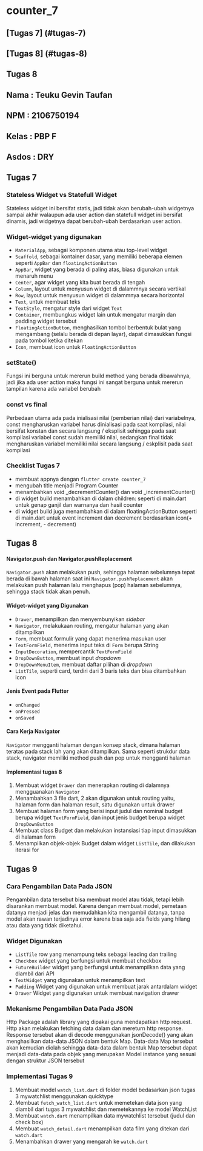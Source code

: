 # counter_7
## [Tugas 7] (#tugas-7)
## [Tugas 8] (#tugas-8)
## Tugas 8
## Nama  : Teuku Gevin Taufan
## NPM   : 2106750194
## Kelas : PBP F
## Asdos : DRY

## Tugas 7
### Stateless Widget vs Statefull Widget
Stateless widget ini bersifat statis, jadi tidak akan berubah-ubah widgetnya sampai akhir walaupun ada user action
dan statefull widget ini bersifat dinamis, jadi widgetnya dapat berubah-ubah berdasarkan user action.

### Widget-widget yang digunakan
- ```MaterialApp```, sebagai komponen utama atau top-level widget
- ```Scaffold```, sebagai kontainer dasar, yang memiliki beberapa elemen seperti ```AppBar``` dan ```floatingActionButton```
- ```AppBar```, widget yang berada di paling atas, biasa digunakan untuk menaruh menu
- ```Center```, agar widget yang kita buat berada di tengah
- ```Column```, layout untuk menyusun widget di dalammnya secara vertikal
- ```Row```, layout untuk menyusun widget di dalammnya secara horizontal
- ```Text```, untuk membuat teks
- ```TextStyle```, mengatur style dari widget ```Text```
- ```Container```, membungkus widget lain untuk mengatur margin dan padding widget tersebut
- ```FloatingActionButton```, menghasilkan tombol berbentuk bulat yang mengambang (selalu berada di depan layar), dapat dimasukkan fungsi pada tombol ketika ditekan
- ```Icon```, membuat icon untuk ```FloatingActionButton```

### setState()
Fungsi ini berguna untuk mererun build method yang berada dibawahnya, jadi jika ada user action maka fungsi ini sangat berguna untuk mererun tampilan karena ada variabel berubah

### const vs final
Perbedaan utama ada pada inialisasi nilai (pemberian nilai) dari variabelnya, const mengharuskan variabel harus dinialisasi 
pada saat kompilasi, nilai bersifat konstan dan secara langsung / eksplisit sehingga pada saat kompilasi variabel const 
sudah memiliki nilai, sedangkan final tidak mengharuskan variabel memiliki nilai secara langsung / eskplisit pada saat kompilasi

### Checklist Tugas 7
- membuat appnya dengan ```flutter create counter_7```
- mengubah title menjadi Program Counter 
- menambahkan void _decrementCounter() dan  void _incrementCounter()
- di widget build menambahkan di dalam children: <Widget> seperti di main.dart untuk genap ganjil dan warnanya dan hasil counter
- di widget build juga menambahkan di dalam floatingActionButton seperti di main.dart untuk event increment dan decrement berdasarkan icon(+ increment, - decrement)

## Tugas 8
#### Navigator.push dan Navigator.pushReplacement
```Navigator.push``` akan melakukan push, sehingga halaman sebelumnya tepat berada di bawah halaman saat ini
```Navigator.pushReplacement``` akan melakukan push halaman lalu menghapus (pop) halaman sebelumnya, sehingga stack tidak akan penuh.

#### Widget-widget yang Digunakan
-   ```Drawer```, menampilkan dan menyembunyikan *sidebar*
-   ```Navigator```, melakukaan routing, mengatur halaman yang akan ditampilkan
-   ```Form```, membuat formulir yang dapat menerima masukan user
-   ```TextFormField```, menerima input teks di `Form` berupa String
-   ```InputDecoration```, mempercantik `TextFormField`
-   ```DropDownButton```, membuat input *dropdown*
-   ```DropDownMenuItem```, membuat daftar pilihan di *dropdown*
-   ```ListTile```, seperti card, terdiri dari 3 baris teks dan bisa ditambahkan icon

#### Jenis Event pada Flutter
-   ```onChanged```
-   ```onPressed```
-   ```onSaved```

#### Cara Kerja Navigator
`Navigator` mengganti halaman dengan konsep stack, dimana halaman teratas pada stack lah yang akan ditampilkan. Sama seperti strukdur data stack, navigator memiliki method push dan pop untuk mengganti halaman

#### Implementasi tugas 8
1. Membuat widget `Drawer` dan menerapkan routing di dalamnya mengguanakan `Navigator`  
2. Menambahkan 3 file dart, 2 akan digunakan untuk routing yaitu, halaman form dan halaman result, satu digunakan untuk drawer
3. Membuat halaman form yang berisi input judul dan nominal budget berupa widget `TextFormField`, dan input jenis budget berupa widget `DropDownButton`  
4. Membuat class Budget dan melakukan instansiasi tiap input dimasukkan di halaman form  
5. Menampilkan objek-objek Budget dalam widget `ListTile`, dan dilakukan iterasi for 

## Tugas 9
### Cara Pengambilan Data Pada JSON
Pengambilan data tersebut bisa membuat model atau tidak, tetapi lebih disarankan membuat model. Karena dengan membuat model, pemetaan datanya menjadi jelas
dan memudahkan kita mengambil datanya, tanpa model akan rawan terjadinya error karena bisa saja ada fields yang hilang atau data yang tidak diketahui.

### Widget Digunakan
- `ListTile` row yang menampung teks sebagai leading dan trailing
- `Checkbox` widget yang berfungsi untuk membuat checkbox
- `FutureBuilder` widget yang berfungsi untuk menampilkan data yang diambil dari API
- `TextWidget` yang digunakan untuk menampilkan text
- `Padding` Widget yang digunakan untuk membuat jarak antardalam widget
- `Drawer` Widget yang digunakan untuk membuat navigation drawer

### Mekanisme Pengambilan Data Pada JSON
Http Package adalah library yang dipakai guna mendapatkan http request. Http akan melakukan fetching data dalam dan mereturn http response. Response tersebut 
akan di decode menggunakan jsonDecode() yang akan menghasilkan data-data JSON dalam bentuk Map. Data-data Map tersebut akan kemudian diolah sehingga data-data 
dalam bentuk Map tersebut dapat menjadi data-data pada objek yang merupakan Model instance yang sesuai dengan struktur JSON tersebut

### Implementasi Tugas 9
1. Membuat model `watch_list.dart` di folder model bedasarkan json tugas 3 mywatchlist menggunakan quicktype
2. Membuat `fetch_watch_list.dart` untuk memetekan data json yang diambil dari tugas 3 mywatchlist dan memetekannya ke model WatchList
3. Membuat `watch.dart` menampilkan data mywatchlist tersebut (judul dan check box)
4. Membuat `watch_detail.dart` menampilkan data film yang ditekan dari `watch.dart`
5. Menambahkan drawer yang mengarah ke `watch.dart`